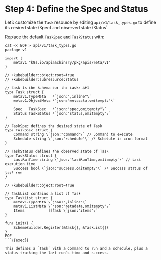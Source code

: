 # Step 4: Define the Spec and Status

Let’s customize the `Task` resource by editing `api/v1/task_types.go` to define its desired state (Spec) and observed state (Status).

Replace the default `TaskSpec` and `TaskStatus` with:

```shell
cat << EOF > api/v1/task_types.go
package v1

import (
    metav1 "k8s.io/apimachinery/pkg/apis/meta/v1"
)

// +kubebuilder:object:root=true
// +kubebuilder:subresource:status

// Task is the Schema for the tasks API
type Task struct {
    metav1.TypeMeta   \`json:",inline"\`
    metav1.ObjectMeta \`json:"metadata,omitempty"\`

    Spec   TaskSpec   \`json:"spec,omitempty"\`
    Status TaskStatus \`json:"status,omitempty"\`
}

// TaskSpec defines the desired state of Task
type TaskSpec struct {
    Command string \`json:"command"\` // Command to execute
    Schedule string \`json:"schedule"\` // Schedule in cron format
}

// TaskStatus defines the observed state of Task
type TaskStatus struct {
    LastRunTime string \`json:"lastRunTime,omitempty"\` // Last execution time
    Success bool \`json:"success,omitempty"\` // Success status of last run
}

// +kubebuilder:object:root=true

// TaskList contains a list of Task
type TaskList struct {
    metav1.TypeMeta \`json:",inline"\`
    metav1.ListMeta \`json:"metadata,omitempty"\`
    Items           []Task \`json:"items"\`
}

func init() {
    SchemeBuilder.Register(&Task{}, &TaskList{})
}
EOF
```{{exec}}

This defines a `Task` with a command to run and a schedule, plus a status tracking the last run’s time and success.